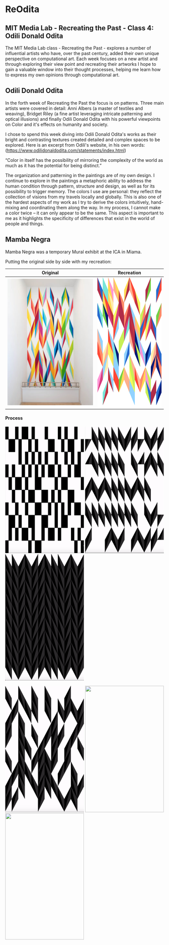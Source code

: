 # ReOdita

## MIT Media Lab - Recreating the Past - Class 4: Odili Donald Odita

The MIT Media Lab class - Recreating the Past - explores a number of influential artists who have, over the past century, added their own unique perspective on computational art. Each week focuses on a new artist and through exploring their view point and recreating their artworks I hope to gain a valuable window into their thought processes, helping me learn how to express my own opinions through computational art. 

## Odili Donald Odita

In the forth week of Recreating the Past the focus is on patterns. Three main artists were covered in detail: Anni Albers (a master of textiles and weaving), Bridget Riley (a fine artist leveraging intricate patterning and optical illusions) and finally Odili Donald Odita with his powerful viewpoints on Color and it's effects on humanity and society.

I chose to spend this week diving into Odili Donald Odita's works as their bright and contrasting textures created detailed and complex spaces to be explored. Here is an excerpt from Odili's website, in his own words: (https://www.odilidonaldodita.com/statements/index.html)

“Color in itself has the possibility of mirroring the complexity of the world as much as it has the potential for being distinct.”

The organization and patterning in the paintings are of my own design. I continue to explore in the paintings a metaphoric ability to address the human condition through pattern, structure and design, as well as for its possibility to trigger memory. The colors I use are personal: they reflect the collection of visions from my travels locally and globally. This is also one of the hardest aspects of my work as I try to derive the colors intuitively, hand-mixing and coordinating them along the way. In my process, I cannot make a color twice – it can only appear to be the same. This aspect is important to me as it highlights the specificity of differences that exist in the world of people and things.

## Mamba Negra

Mamba Negra was a temporary Mural exhibit at the ICA in Miama.

Putting the original side by side with my recreation: 

Original            |  Recreation
:-------------------------:|:-------------------------:
<img src="reOdita_Mamba_Negra/bin/data/odita_mamba_negra.jpg" width=400 height=400> |  <img src="reOdita_Mamba_Negra/bin/data/p11_brighter.png" width=280 height=410> 

#### Process


<img src="reOdita_Mamba_Negra/bin/data/v1_gif.gif" width=250 height=400> <img src="reOdita_Mamba_Negra/bin/data/v2_gif.gif" width=250 height=400> <img src="reOdita_Mamba_Negra/bin/data/v3_gif.gif" width=250 height=400> 



<img src="reOdita_Mamba_Negra/bin/data/v4_gif.gif" width=250 height=400> <img src="reOdita_Mamba_Negra/bin/data/v5_gif.gif" width=250 height=400><img src="reOdita_Mamba_Negra/bin/data/v7_gif.gif" width=250 height=400> 
